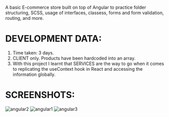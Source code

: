 A basic E-commerce store built on top of Angular to practice folder structuring, SCSS, usage of interfaces, classess, forms and form validation, routing, and more.

# DEVELOPMENT DATA:
1. Time taken: 3 days.
2. CLIENT only. Products have been hardcoded into an array.
3. With this project I learnt that SERVICES are the way to go when it comes to replicating the useContext hook in React and accessing the information globally.

# SCREENSHOTS:
![angular2](https://user-images.githubusercontent.com/80694673/228424239-6d8de170-ef14-471c-8e9e-d7de46cb3f9b.png)
![angular1](https://user-images.githubusercontent.com/80694673/228424253-e9986708-2682-4935-b7c0-11a30b290a81.png)
![angular3](https://user-images.githubusercontent.com/80694673/228424374-095fa79d-0e01-45b8-ae2d-d46b1c173c0c.png)
